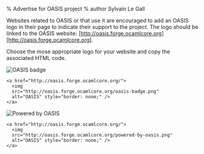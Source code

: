 % Advertise for OASIS project
% author Sylvain Le Gall

Websites related to OASIS or that use it are encouraged to add an OASIS logo in
their page to indicate their support to the project. The logo should be linked 
to the OASIS website: 
[http://oasis.forge.ocamlcore.org][http://oasis.forge.ocamlcore.org].


Choose the mose appropriate logo for your website and copy the associated HTML code.

![OASIS badge](oasis-badge.png)

    <a href="http://oasis.forge.ocamlcore.org/">
      <img
      src="http://oasis.forge.ocamlcore.org/oasis-badge.png"
      alt="OASIS" style="border: none;" />
    </a>

![Powered by OASIS](powered-by-oasis.png)

    <a href="http://oasis.forge.ocamlcore.org/">
      <img
      src="http://oasis.forge.ocamlcore.org/powered-by-oasis.png"
      alt="OASIS" style="border: none;" />
    </a>

